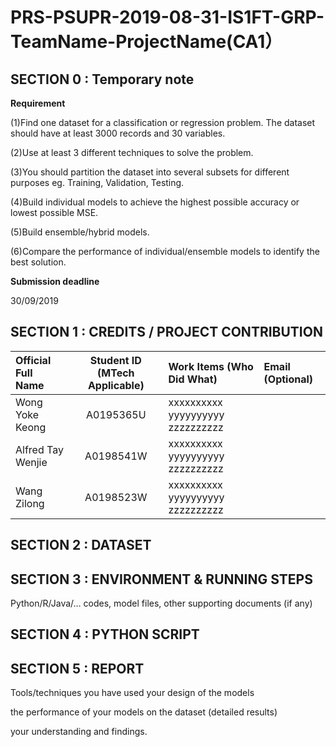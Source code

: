 # PRS-PSUPR-2019-08-31-IS1FT-GRP-TeamName-ProjectName(CA1）

## SECTION 0 : Temporary note

**Requirement**

(1)Find one dataset for a classification or regression problem. The dataset should have at least 3000 records and 30 variables.

(2)Use at least 3 different techniques to solve the problem.

(3)You should partition the dataset into several subsets for different purposes eg. Training, Validation, Testing.

(4)Build individual models to achieve the highest possible accuracy or lowest possible MSE.

(5)Build ensemble/hybrid models.

(6)Compare the performance of individual/ensemble models to identify the best solution.


**Submission deadline**

30/09/2019


## SECTION 1 : CREDITS / PROJECT CONTRIBUTION

| Official Full Name  | Student ID (MTech Applicable)  | Work Items (Who Did What) | Email (Optional) |
| :------------ |:---------------:| :-----| :-----|
| Wong Yoke Keong | A0195365U | xxxxxxxxxx yyyyyyyyyy zzzzzzzzzz|  |
| Alfred Tay Wenjie | A0198541W | xxxxxxxxxx yyyyyyyyyy zzzzzzzzzz|  |
| Wang Zilong | A0198523W | xxxxxxxxxx yyyyyyyyyy zzzzzzzzzz|  |

## SECTION 2 : DATASET
## SECTION 3 : ENVIRONMENT & RUNNING STEPS

Python/R/Java/… codes, model files, other supporting documents (if any)

## SECTION 4 : PYTHON SCRIPT
## SECTION 5 : REPORT

Tools/techniques you have used your design of the models

the performance of your models on the dataset (detailed results)

your understanding and findings.



